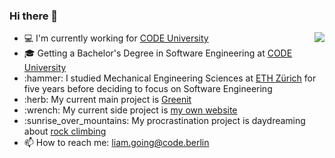 ### Hi there 👋

<img align="right" src="https://media.giphy.com/media/dbtDDSvWErdf2/giphy.gif" />
<ul>
  <li> 💻 I'm currently working for <a href="https://code.berlin/en/">CODE University</a> </li>
  <li> 🎓 Getting a Bachelor's Degree in Software Engineering at <a href="https://code.berlin/en/">CODE University</a> </li>
  <li> :hammer: I studied Mechanical Engineering Sciences at <a href="https://ethz.ch/en.html/">ETH Zürich</a> for five years before deciding to focus on Software Engineering
  <li> :herb: My current main project is <a href="https://github.com/greenit-recipes">Greenit</a> </li>
  <li> :wrench: My current side project is <a href="liamgoing.com">my own website</a> </li>
  <li> :sunrise_over_mountains: My procrastination project is daydreaming about <a href="https://media.giphy.com/media/SLXFqBMvvdKcU/giphy.gif">rock climbing</a> </li>
  <li> 📫 How to reach me: <a href="mailto: liam.going@code.berlin">liam.going@code.berlin</a> </li>
</ul>
